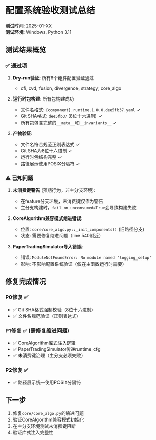 # 配置系统验收测试总结

**测试时间**: 2025-01-XX  
**测试环境**: Windows, Python 3.11

## 测试结果概览

### ✅ 通过项

1. **Dry-run验证**: 所有6个组件配置验证通过
   - ofi, cvd, fusion, divergence, strategy, core_algo

2. **运行时包构建**: 所有包构建成功
   - 文件名格式: `{component}.runtime.1.0.0.dee5fb37.yaml` ✓
   - Git SHA格式: `dee5fb37` (8位十六进制) ✓
   - 所有包包含完整的`__meta__`和`__invariants__` ✓

3. **产物验证**:
   - 文件名符合规范正则表达式 ✓
   - Git SHA为8位十六进制 ✓
   - 运行时包结构完整 ✓
   - 路径展示使用POSIX分隔符 ✓

### ⚠️ 已知问题

1. **未消费键警告** (预期行为，非主分支环境):
   - 在feature分支环境，未消费键仅作为警告
   - 主分支构建时，`fail_on_unconsumed=True`会导致构建失败

2. **CoreAlgorithm兼容模式缩进错误**:
   - 位置: `core/core_algo.py::_init_components()` (旧路径分支)
   - 状态: 需要修复缩进问题（line 540附近）

3. **PaperTradingSimulator导入错误**:
   - 错误: `ModuleNotFoundError: No module named 'logging_setup'`
   - 影响: 不影响配置系统验证（仅在主函数运行时需要）

## 修复完成情况

### P0修复 ✅
- ✅ Git SHA格式强制校验（8位十六进制）
- ✅ 文件名规范验证（正则表达式）

### P1修复 ✅ (需修复缩进问题)
- ✅ CoreAlgorithm库式注入逻辑
- ✅ PaperTradingSimulator传递runtime_cfg
- ✅ 未消费键治理（主分支必须失败）

### P2修复 ✅
- ✅ 路径展示统一使用POSIX分隔符

## 下一步

1. 修复`core/core_algo.py`的缩进问题
2. 验证CoreAlgorithm兼容模式初始化
3. 在主分支环境测试未消费键阻断
4. 验证库式注入完整性


